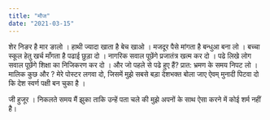 ```yaml
---
title: "मौज"
date: "2021-03-15"
---
```


शेर निङर है
   मार ङालो ।
हाथी ज्यादा खाता है
   बेच खाओ ।
मजदूर पैसे मांगता है
   बन्धुआ बना लो ।
बच्चा स्कूल हेतु खर्च माँगता है
   पढाई छुड़ा दो ।
नागरिक सवाल पूछेंगे
   प्रजातंत्र खत्म कर दो ।
पढे लिखे लोग सवाल पूछेंगे
   शिक्षा का निजिकरण कर दो ।
और जो पहले से पढे हुए हैं?
   प्रात: भ्रमण के समय निपट लो ।
मालिक कुछ और ?
  मेरे पोस्टर लगवा दो, जिसमें मुझे सबसे बड़ा देशभक्त बोला जाए
  ऐवम् मुनादी पिटवा दो कि देश स्वर्ण पक्षी बन चुका है ।

जी हुजूर । 
  निकलते समय मैं झुका ताकि उन्हें पता चले की मुझे
  अपनों के साथ ऐसा करने में कोई शर्म नहीं है।
